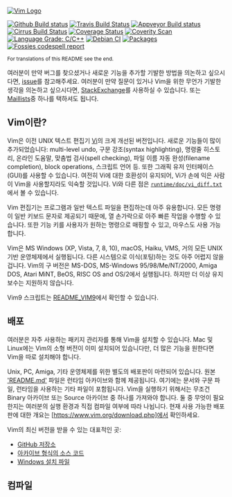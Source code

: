 [![Vim Logo](https://github.com/vim/vim/raw/master/runtime/vimlogo.gif)](https://www.vim.org)

[![Github Build status](https://github.com/vim/vim/workflows/GitHub%20CI/badge.svg)](https://github.com/vim/vim/actions?query=workflow%3A%22GitHub+CI%22) [![Travis Build Status](https://travis-ci.com/vim/vim.svg?branch=master)](https://travis-ci.com/github/vim/vim) [![Appveyor Build status](https://ci.appveyor.com/api/projects/status/o2qht2kjm02sgghk?svg=true)](https://ci.appveyor.com/project/chrisbra/vim) [![Cirrus Build Status](https://api.cirrus-ci.com/github/vim/vim.svg)](https://cirrus-ci.com/github/vim/vim) [![Coverage Status](https://codecov.io/gh/vim/vim/coverage.svg?branch=master)](https://codecov.io/gh/vim/vim?branch=master) [![Coverity Scan](https://scan.coverity.com/projects/241/badge.svg)](https://scan.coverity.com/projects/vim) [![Language Grade: C/C++](https://img.shields.io/lgtm/grade/cpp/g/vim/vim.svg?logo=lgtm&logoWidth=18)](https://lgtm.com/projects/g/vim/vim/context:cpp) [![Debian CI](https://badges.debian.net/badges/debian/testing/vim/version.svg)](https://buildd.debian.org/vim) [![Packages](https://repology.org/badge/tiny-repos/vim.svg)](https://repology.org/metapackage/vim) [![Fossies codespell report](https://fossies.org/linux/test/vim-master.tar.gz/codespell.svg)](https://fossies.org/linux/test/vim-master.tar.gz/codespell.html)

<sub>For translations of this README see the end.</sub>

여러분이 만약 버그를 찾으셨거나 새로운 기능을 추가할 기발한 방법을 의논하고 싶으시다면, [issue](https://github.com/vim/vim/issues)를 참고해주세요.
여러분이 만약 질문이 있거나 Vim을 위한 무언가 기발한 생각을 의논하고 싶으시다면, [StackExchange](https://vi.stackexchange.com/)를 사용하실 수 있습니다.
또는 [Maillists](https://www.vim.org/community.php)중 하나를 택하셔도 됩니다.


## Vim이란? ##

Vim은 이전 UNIX 텍스트 편집기 [Vi](https://en.wikipedia.org/wiki/Vi)의 크게 개선된 버전입니다. 새로운 기능들이 많이 추가되었습니다: multi-level undo, 구문 강조(syntax highlighting), 명령줄 히스토리, 온라인 도움말, 맞춤법 검사(spell checking), 파일 이름 자동 완성(filename completion), block operations, 스크립트 언어 등. 또한 그래픽 유저 인터페이스(GUI)를 사용할 수 있습니다. 여전히 Vi에 대한 호환성이 유지되어, Vi가 손에 익은 사람이 Vim을 사용할지라도 익숙할 것입니다.
Vi와 다른 점은 [`runtime/doc/vi_diff.txt`](runtime/doc/vi_diff.txt)에서 볼 수 있습니다.

Vim 편집기는 프로그램과 일반 텍스트 파일을 편집하는데 아주 유용합니다.
모든 명령이 일반 키보드 문자로 제공되기 때문에, 열 손가락으로 아주 빠른 작업을 수행할 수 있습니다.
또한 기능 키를 사용자가 원하는 명령으로 매핑할 수 있고, 마우스도 사용 가능합니다.

Vim은 MS Windows (XP, Vista, 7, 8, 10), macOS, Haiku, VMS, 거의 모든 UNIX 기반 운영체제에서 실행됩니다. 다른 시스템으로 이식(포팅)하는 것도 아주 어렵지 않을 겁니다.
Vim의 구 버전은 MS-DOS, MS-Windows 95/98/Me/NT/2000, Amiga DOS, Atari MiNT, BeOS, RISC OS and OS/2에서 실행됩니다. 하지만 더 이상 유지보수는 지원하지 않습니다.

Vim9 스크립트는 [README_VIM9](README_VIM9.md)에서 확인할 수 있습니다.

## 배포 ##

여러분은 자주 사용하는 패키지 관리자를 통해 Vim을 설치할 수 있습니다. Mac 및 Linux에는 Vim의 소형 버전이 이미 설치되어 있습니다만, 더 많은 기능을 원한다면 Vim을 따로 설치해야 합니다.

Unix, PC, Amiga, 기타 운영체제를 위한 별도의 배포판이 마련되어 있습니다.
원본 ['README.md'](https://github.com/vim/vim/blob/master/README.md) 파일은 런타임 아카이브와 함께 제공됩니다. 여기에는 문서와 구문 파일, 런타임을 사용하는 기타 파일이 포함됩니다.
Vim을 실행하기 위해서는 무조건 Binary 아카이브 또는 Source 아카이브 중 하나를 가져와야 합니다.
둘 중 무엇이 필요한지는 여러분의 실행 환경과 직접 컴파일 여부에 따라 나뉩니다.
현재 사용 가능한 배포판에 대한 개요는 [https://www.vim.org/download.php]에서 확인하세요.

Vim의 최신 버전을 받을 수 있는 대표적인 곳:
* [GitHub 저장소](https://github.com/vim/vim)
* [아카이브 형식의 소스 코드](https://github.com/vim/vim/releases)
* [Windows 설치 파일](https://github.com/vim/vim-win32-installer/releases)



## 컴파일 ##


